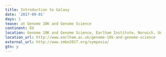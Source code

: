 ```yaml
---
title: Introduction to Galaxy
date: '2017-09-01'
days: 1
tease: at Genome 10K and Genome Science
continent: EU
location: Genome 10K and Genome Science, Earlham Institute, Norwich, United Kingdom
location_url: http://www.earlham.ac.uk/genome-10k-and-genome-science
external_url: http://www.smbe2017.org/symposia/
gtn: y
---
```

